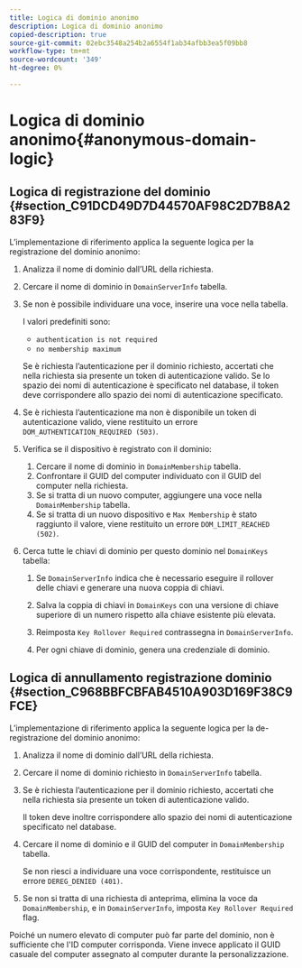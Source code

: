 ```yaml
---
title: Logica di dominio anonimo
description: Logica di dominio anonimo
copied-description: true
source-git-commit: 02ebc3548a254b2a6554f1ab34afbb3ea5f09bb8
workflow-type: tm+mt
source-wordcount: '349'
ht-degree: 0%

---
```


# Logica di dominio anonimo{#anonymous-domain-logic}

## Logica di registrazione del dominio {#section_C91DCD49D7D44570AF98C2D7B8A283F9}

L’implementazione di riferimento applica la seguente logica per la registrazione del dominio anonimo:

1. Analizza il nome di dominio dall’URL della richiesta.
1. Cercare il nome di dominio in `DomainServerInfo` tabella.
1. Se non è possibile individuare una voce, inserire una voce nella tabella.

   I valori predefiniti sono:

   * `authentication is not required`
   * `no membership maximum`

   Se è richiesta l’autenticazione per il dominio richiesto, accertati che nella richiesta sia presente un token di autenticazione valido. Se lo spazio dei nomi di autenticazione è specificato nel database, il token deve corrispondere allo spazio dei nomi di autenticazione specificato.
1. Se è richiesta l’autenticazione ma non è disponibile un token di autenticazione valido, viene restituito un errore `DOM_AUTHENTICATION_REQUIRED (503)`.
1. Verifica se il dispositivo è registrato con il dominio:

   1. Cercare il nome di dominio in `DomainMembership` tabella.
   1. Confrontare il GUID del computer individuato con il GUID del computer nella richiesta.
   1. Se si tratta di un nuovo computer, aggiungere una voce nella `DomainMembership` tabella.
   1. Se si tratta di un nuovo dispositivo e `Max Membership` è stato raggiunto il valore, viene restituito un errore `DOM_LIMIT_REACHED (502)`.

1. Cerca tutte le chiavi di dominio per questo dominio nel `DomainKeys` tabella:

   1. Se `DomainServerInfo` indica che è necessario eseguire il rollover delle chiavi e generare una nuova coppia di chiavi.
   1. Salva la coppia di chiavi in `DomainKeys` con una versione di chiave superiore di un numero rispetto alla chiave esistente più elevata.
   1. Reimposta `Key Rollover Required` contrassegna in `DomainServerInfo`.

   1. Per ogni chiave di dominio, genera una credenziale di dominio.

## Logica di annullamento registrazione dominio {#section_C968BBFCBFAB4510A903D169F38C9FCE}

L’implementazione di riferimento applica la seguente logica per la de-registrazione del dominio anonimo:

1. Analizza il nome di dominio dall’URL della richiesta.
1. Cercare il nome di dominio richiesto in `DomainServerInfo` tabella.
1. Se è richiesta l’autenticazione per il dominio richiesto, accertati che nella richiesta sia presente un token di autenticazione valido.

   Il token deve inoltre corrispondere allo spazio dei nomi di autenticazione specificato nel database.
1. Cercare il nome di dominio e il GUID del computer in `DomainMembership` tabella.

   Se non riesci a individuare una voce corrispondente, restituisce un errore `DEREG_DENIED (401)`.

1. Se non si tratta di una richiesta di anteprima, elimina la voce da `DomainMembership`, e in `DomainServerInfo`, imposta `Key Rollover Required` flag.

Poiché un numero elevato di computer può far parte del dominio, non è sufficiente che l&#39;ID computer corrisponda. Viene invece applicato il GUID casuale del computer assegnato al computer durante la personalizzazione.
